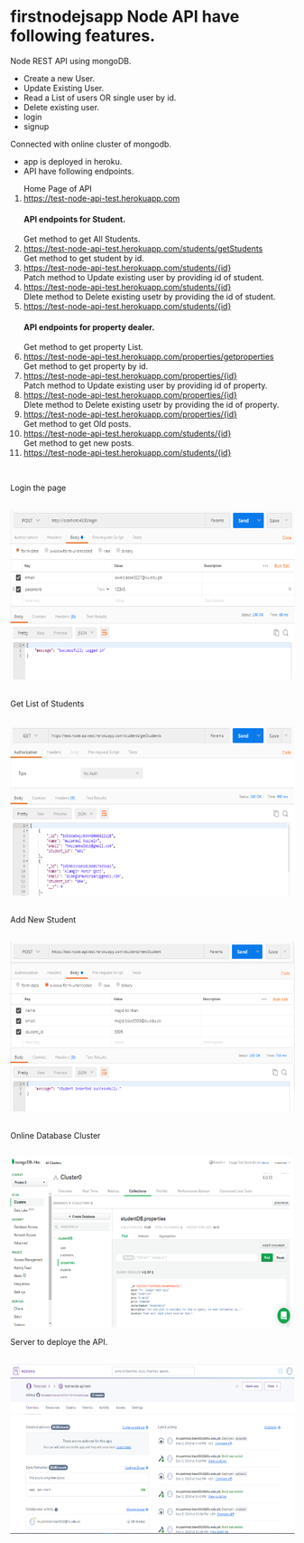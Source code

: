 # firstnodejsapp Node API have following features.
Node REST API using mongoDB.
<ul>
 <li>Create a new User.</li>
<li>Update Existing User.</li>
<li>Read  a List of users OR single user by id.</li>
<li>Delete existing user.</li>
<li>login</li>
<li>signup</li>
</ul>

Connected with online cluster of mongodb.
<ul>
  <li>app is deployed in heroku.</li>
  <li>API have following endpoints.</li>
</ul>
<ol>
  Home Page of API
  <li><a href = "https://test-node-api-test.herokuapp.com/">https://test-node-api-test.herokuapp.com</a></li>
  <h4> API endpoints for Student.</h4>
  Get method to get All Students.
  <li><a href = "https://test-node-api-test.herokuapp.com/students/getStudents">https://test-node-api-test.herokuapp.com/students/getStudents</a></li>
  Get method to get student by id.
  <li><a href = "https://test-node-api-test.herokuapp.com/students/{id}">https://test-node-api-test.herokuapp.com/students/{id}</a></li>
  Patch method to Update existing user by providing id of student.
  <li><a href = "https://test-node-api-test.herokuapp.com/students/{id}">https://test-node-api-test.herokuapp.com/students/{id}</a></li>
  Dlete method to Delete existing usetr by providing the id of student.
  <li><a href = "https://test-node-api-test.herokuapp.com/students/{id}">https://test-node-api-test.herokuapp.com/students/{id}</a></li>
  <h4> API endpoints for property dealer.</h4>
  Get method to get property List.
  <li><a href = "https://test-node-api-test.herokuapp.com/properties/getproperties">https://test-node-api-test.herokuapp.com/properties/getproperties</a></li>
  Get method to get property by id.
  <li><a href = "https://test-node-api-test.herokuapp.com/properties/{id}">https://test-node-api-test.herokuapp.com/properties/{id}</a></li>
  Patch method to Update existing user by providing id of property.
  <li><a href = "https://test-node-api-test.herokuapp.com/properties/{id}">https://test-node-api-test.herokuapp.com/properties/{id}</a></li>
  Dlete method to Delete existing usetr by providing the id of property.
  <li><a href = "https://test-node-api-test.herokuapp.com/properties/{id}">https://test-node-api-test.herokuapp.com/properties/{id}</a></li>
  Get method to get Old posts.
  <li><a href = "https://test-node-api-test.herokuapp.com/posts/oldposts">https://test-node-api-test.herokuapp.com/students/{id}</a></li>
  Get method to get new posts.
  <li><a href = "https://test-node-api-test.herokuapp.com/posts/newPosts">https://test-node-api-test.herokuapp.com/students/{id}</a></li>
</ol>  

<br><p>Login the page</p><br>
<img src="assets/login.png" width="700" height="300"><br>
<br><p>Get List of Students</p><br>
<img src="assets/getstudents.PNG" width="700" height="300"><br>
<br><p>Add New Student</p><br>
<img src="assets/newstudent.PNG" width="700" height="300"><br>
<br><p>Online Database Cluster</p><br>
<img src="assets/mongoDB.PNG" width="700" height="300"><br>
<p>Server to deploye the API.</p><br>
<img src="assets/heroku.PNG" width="700" height="300"><br>
